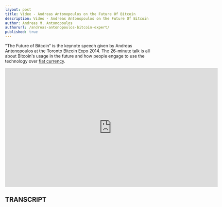 ```yaml
---
layout: post
title: Video - Andreas Antonopoulos on the Future Of Bitcoin
description: Video - Andreas Antonopoulos on the Future Of Bitcoin
author: Andreas M. Antonopoulos
authorurl: /andreas-antonopoulos-bitcoin-expert/
published: true
---
```


<p>"The Future of Bitcoin" is the keynote speech given by Andreas Antonopoulos at the Toronto Bitcoin Expo 2014. The 26-minute talk is all about Bitcoin's usage in the future and how people engage to use the technology over <a href="/poker-fiat-currency-fractional-reserve-banking-bailouts/">fiat currency</a>.</p>

<center><iframe width="700" height="394" src="https://www.youtube.com/embed/jw28y81s7Wo?list=PLPQwGV1aLnTthcG265_FYSaV24hFScvC0" frameborder="0" allowfullscreen></iframe></center>

<h2>TRANSCRIPT</h2>
